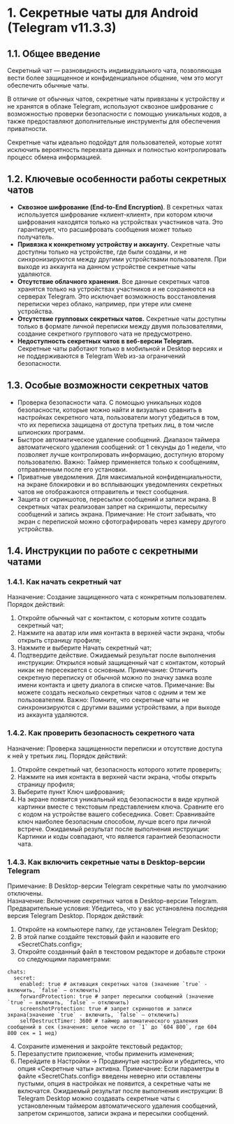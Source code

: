 # 1. Секретные чаты для Android (Telegram v11.3.3)
## 1.1. Общее введение
Секретный чат &mdash; разновидность индивидуального чата, позволяющая вести более защищенное и конфиденциальное общение, чем это могут обеспечить обычные чаты.

В отличие от обычных чатов, секретные чаты привязаны к устройству и не хранятся в облаке Telegram, используют сквозное шифрование с возможностью проверки безопасности с помощью уникальных кодов, а также предоставляют дополнительные инструменты для обеспечения приватности.

Секретные чаты идеально подойдут для пользователей, которые хотят исключить вероятность перехвата данных и полностью контролировать процесс обмена информацией.
## 1.2. Ключевые особенности работы секретных чатов
- **Сквозное шифрование (End-to-End Encryption)**. В секретных чатах используется шифрование &laquo;клиент-клиент&raquo;, при котором ключи шифрования находятся только на устройствах участников чата.  Это гарантирует, что расшифровать сообщения может только получатель.
- **Привязка к конкретному устройству и аккаунту.** Секретные чаты доступны только на устройстве, где были созданы, и не синхронизируются между другими устройствами пользователя. При выходе из аккаунта на данном устройстве секретные чаты удаляются.
- **Отсутствие облачного хранения.** Все данные секретных чатов хранятся только на устройствах участников и не сохраняются на серверах Telegram. Это исключает возможность восстановления переписки  через облако, например, при утере или смене устройства.
- **Отсутствие групповых секретных чатов.** Секретные чаты доступны только в формате личной переписки между двумя пользователями, создание секретного группового чата не предусмотрено.
- **Недоступность секретных чатов в веб-версии Telegram.** Секретные чаты работают только в мобильной и Desktop версиях и не поддерживаются в Telegram Web из-за ограничений безопасности.
## 1.3.  Особые возможности секретных чатов
- Проверка безопасности чата. С помощью уникальных кодов безопасности, которые можно найти и визуально сравнить в настройках секретного чата, пользователи могут убедиться в том, что их переписка защищена от доступа третьих лиц, в том числе шпионских программ.
- Быстрое автоматическое удаление сообщений. Диапазон таймера автоматического удаления сообщений: от 1 секунды до 1 недели, что позволяет лучше контролировать информацию, доступную второму пользователю.
Важно: Таймер применяется только к сообщениям, отправленным после его установки.
- Приватные уведомления. Для максимальной конфиденциальности, на экране блокировки и во всплывающих уведомлениях секретных чатов не отображаются отправитель и текст сообщения.
- Защита от скриншотов, пересылки сообщений и записи экрана. В секретных чатах реализован запрет на скриншоты, пересылку сообщений и запись экрана.
   Примечание: Не стоит забывать, что экран с перепиской можно сфотографировать через камеру другого устройства. 
## 1.4. Инструкции по работе с секретными чатами
### 1.4.1. Как начать секретный чат
Назначение: Создание защищенного чата с конкретным пользователем.
Порядок действий:
1. Откройте обычный чат с контактом, с которым хотите создать секретный чат;
2. Нажмите на аватар или имя контакта в верхней части экрана, чтобы открыть страницу профиля;
3. Нажмите  и выберите Начать секретный чат;
4. Подтвердите действие.
Ожидаемый результат после выполнения инструкции: Открылся новый защищенный чат с контактом, который никак не пересекается с основным. 
Примечание: Отличить секретную переписку от обычной можно по значку замка возле имени контакта и цвету диалога в списке чатов.
Примечание: Вы можете создать несколько секретных чатов с одним и тем же пользователем.
Важно: Помните, что секретные чаты не синхронизируются с другими вашими устройствами, а при выходе из аккаунта удаляются.
### 1.4.2. Как проверить безопасность секретного чата
Назначение: Проверка защищенности переписки и отсутствие доступа к ней у третьих лиц.
Порядок действий:
1. Откройте секретный чат, безопасность которого хотите проверить;
2. Нажмите на имя контакта в верхней части экрана, чтобы открыть страницу профиля;
3. Выберите пункт Ключ шифрования;
4. На экране появится уникальный код безопасности в виде крупной картинки вместе с текстовым представлением ключа. Сравните его с кодом на устройстве вашего собеседника.
Совет: Сравнивайте ключ наиболее безопасным способом, лучше всего при личной встрече.
Ожидаемый результат после выполнения инструкции: Картинки и коды совпадают, что является гарантией безопасности чата.
### 1.4.3. Как включить секретные чаты в Desktop-версии Telegram 
Примечание: В Desktop-версии Telegram секретные чаты по умолчанию отключены.\
Назначение: Включение секретных чатов в Desktop-версии Telegram.
Предварительные условия: Убедитесь, что у вас установлена последняя версия Telegram Desktop.
Порядок действий:
1. Откройте на компьютере папку, где установлен Telegram Desktop;
2. В этой папке создайте текстовый файл и назовите его &laquo;SecretChats.config&raquo;;
3. Откройте созданный файл в текстовом редакторе и добавьте строки со следующими параметрами:
```
chats:
  secret:
    enabled: true # активация секретных чатов (значение `true` - включить, `false` — отключить)
    forwardProtection: true # запрет пересылки сообщений (значение `true` — включить, `false` — отключить)
    screenshotProtection: true # запрет скриншотов и записи экрана(значение `true` - включить, `false` — отключить)
    selfDestructTimer: 3600 # таймер автоматического удаления сообщений в сек (значения: целое число от `1` до `604 800`, где 604 800 сек = 1 нед)
```
4. Сохраните изменения и закройте текстовый редактор;
5. Перезапустите приложение, чтобы применить изменения;
6. Перейдите в Настройки → Продвинутые настройки и убедитесь, что опция &laquo;Секретные чаты&raquo; активна.
Примечание: Если параметры в файле &laquo;SecretChats.config&raquo; введены неверно или оставлены пустыми, опция в настройках не появится, а секретные чаты не включатся.
Ожидаемый результат после выполнения инструкции: В Telegram Desktop можно создавать секретные чаты с установленным таймером автоматического удаления сообщений, запретом скриншотов, записи экрана и пересылки сообщений.

